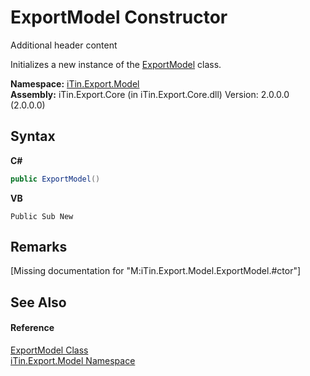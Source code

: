 # ExportModel Constructor 
Additional header content 

Initializes a new instance of the <a href="T_iTin_Export_Model_ExportModel">ExportModel</a> class.

**Namespace:**&nbsp;<a href="N_iTin_Export_Model">iTin.Export.Model</a><br />**Assembly:**&nbsp;iTin.Export.Core (in iTin.Export.Core.dll) Version: 2.0.0.0 (2.0.0.0)

## Syntax

**C#**<br />
``` C#
public ExportModel()
```

**VB**<br />
``` VB
Public Sub New
```


## Remarks
\[Missing <remarks> documentation for "M:iTin.Export.Model.ExportModel.#ctor"\]

## See Also


#### Reference
<a href="T_iTin_Export_Model_ExportModel">ExportModel Class</a><br /><a href="N_iTin_Export_Model">iTin.Export.Model Namespace</a><br />